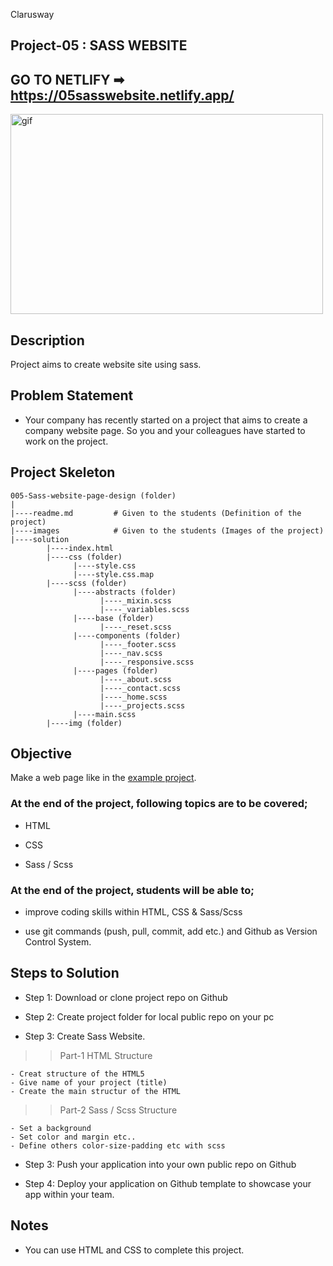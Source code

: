 <p>Clarusway<img align="right"
  src="https://secure.meetupstatic.com/photos/event/3/1/b/9/600_488352729.jpeg"  width="15px"></p>

## Project-05 : SASS WEBSITE

## GO TO NETLIFY ➡ https://05sasswebsite.netlify.app/

<p><img align="center" alt="gif" src="img/Project-05-SASS-Website.gif" width="500" height="320" /></p>

## Description

Project aims to create website site using sass.

## Problem Statement

- Your company has recently started on a project that aims to create a company website page. So you and your colleagues have started to work on the project.

## Project Skeleton

```
005-Sass-website-page-design (folder)
|
|----readme.md         # Given to the students (Definition of the project)
|----images            # Given to the students (Images of the project)
|----solution
        |----index.html
        |----css (folder)
              |----style.css
              |----style.css.map
        |----scss (folder)
              |----abstracts (folder)
                    |----_mixin.scss
                    |----_variables.scss
              |----base (folder)
                    |----_reset.scss
              |----components (folder)
                    |----_footer.scss
                    |----_nav.scss
                    |----_responsive.scss
              |----pages (folder)
                    |----_about.scss
                    |----_contact.scss
                    |----_home.scss
                    |----_projects.scss
              |----main.scss
        |----img (folder)
```

## Objective

Make a web page like in the [example project](https://harveycla.github.io/Sass/).

### At the end of the project, following topics are to be covered;

- HTML

- CSS

- Sass / Scss

### At the end of the project, students will be able to;

- improve coding skills within HTML, CSS & Sass/Scss

- use git commands (push, pull, commit, add etc.) and Github as Version Control System.

## Steps to Solution

- Step 1: Download or clone project repo on Github

- Step 2: Create project folder for local public repo on your pc

- Step 3: Create Sass Website.

> > Part-1 HTML Structure

    - Creat structure of the HTML5
    - Give name of your project (title)
    - Create the main structur of the HTML

> > Part-2 Sass / Scss Structure

    - Set a background
    - Set color and margin etc..
    - Define others color-size-padding etc with scss

- Step 3: Push your application into your own public repo on Github

- Step 4: Deploy your application on Github template to showcase your app within your team.

## Notes

- You can use HTML and CSS to complete this project.

